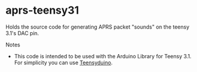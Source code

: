 aprs-teensy31
=============

Holds the source code for generating APRS packet "sounds" on the teensy 3.1's DAC pin.

Notes
* This code is intended to be used with the Arduino Library for Teensy 3.1. For simplicity you can use <a href="http://www.pjrc.com/teensy/teensyduino.html">Teensyduino</a>.
